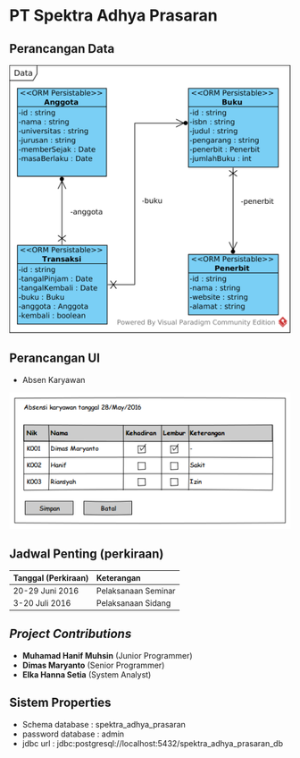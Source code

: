 # PT Spektra Adhya Prasaran

## Perancangan Data
![Gambar class diagram](/exports/class-diagram.png)

## Perancangan UI

* Absen Karyawan

![Form Absen karyawan](/exports/absensi.png)


## Jadwal Penting (perkiraan)

| Tanggal (Perkiraan) | Keterangan      |
| :-------------  | :-------------      |
| 20-29 Juni 2016 | Pelaksanaan Seminar |
| 3-20 Juli 2016  | Pelaksanaan Sidang  |

## _Project Contributions_
* __Muhamad Hanif Muhsin__ (Junior Programmer)
* __Dimas Maryanto__ (Senior Programmer)
* __Elka Hanna Setia__ (System Analyst)

## Sistem Properties

* Schema database : spektra_adhya_prasaran
* password database : admin
* jdbc url : jdbc:postgresql://localhost:5432/spektra_adhya_prasaran_db
